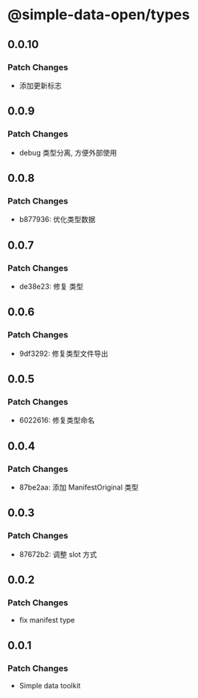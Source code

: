 # @simple-data-open/types

## 0.0.10

### Patch Changes

- 添加更新标志

## 0.0.9

### Patch Changes

- debug 类型分离, 方便外部使用

## 0.0.8

### Patch Changes

- b877936: 优化类型数据

## 0.0.7

### Patch Changes

- de38e23: 修复 类型

## 0.0.6

### Patch Changes

- 9df3292: 修复类型文件导出

## 0.0.5

### Patch Changes

- 6022616: 修复类型命名

## 0.0.4

### Patch Changes

- 87be2aa: 添加 ManifestOriginal 类型

## 0.0.3

### Patch Changes

- 87672b2: 调整 slot 方式

## 0.0.2

### Patch Changes

- fix manifest type

## 0.0.1

### Patch Changes

- Simple data toolkit
